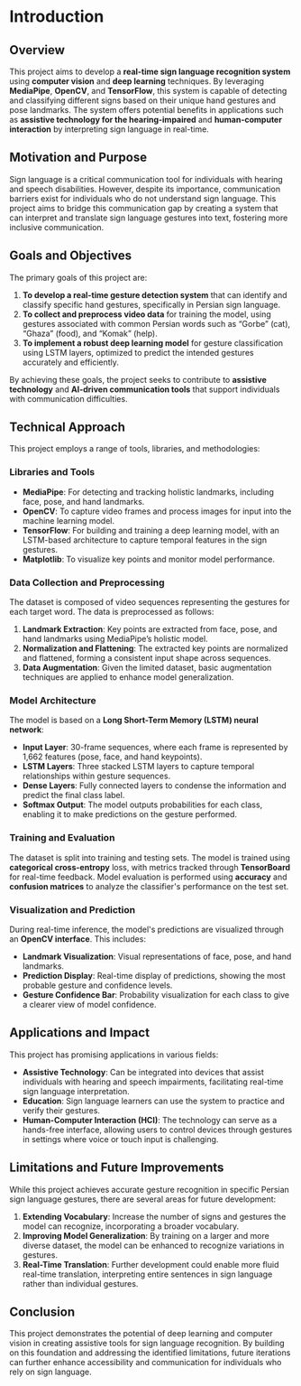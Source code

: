 
# Introduction

## Overview

This project aims to develop a **real-time sign language recognition system** using **computer vision** and **deep learning** techniques. By leveraging **MediaPipe**, **OpenCV**, and **TensorFlow**, this system is capable of detecting and classifying different signs based on their unique hand gestures and pose landmarks. The system offers potential benefits in applications such as **assistive technology for the hearing-impaired** and **human-computer interaction** by interpreting sign language in real-time.

## Motivation and Purpose

Sign language is a critical communication tool for individuals with hearing and speech disabilities. However, despite its importance, communication barriers exist for individuals who do not understand sign language. This project aims to bridge this communication gap by creating a system that can interpret and translate sign language gestures into text, fostering more inclusive communication.

## Goals and Objectives

The primary goals of this project are:

1. **To develop a real-time gesture detection system** that can identify and classify specific hand gestures, specifically in Persian sign language.
2. **To collect and preprocess video data** for training the model, using gestures associated with common Persian words such as “Gorbe” (cat), “Ghaza” (food), and “Komak” (help).
3. **To implement a robust deep learning model** for gesture classification using LSTM layers, optimized to predict the intended gestures accurately and efficiently.

By achieving these goals, the project seeks to contribute to **assistive technology** and **AI-driven communication tools** that support individuals with communication difficulties.

## Technical Approach

This project employs a range of tools, libraries, and methodologies:

### Libraries and Tools

- **MediaPipe**: For detecting and tracking holistic landmarks, including face, pose, and hand landmarks.
- **OpenCV**: To capture video frames and process images for input into the machine learning model.
- **TensorFlow**: For building and training a deep learning model, with an LSTM-based architecture to capture temporal features in the sign gestures.
- **Matplotlib**: To visualize key points and monitor model performance.

### Data Collection and Preprocessing

The dataset is composed of video sequences representing the gestures for each target word. The data is preprocessed as follows:

1. **Landmark Extraction**: Key points are extracted from face, pose, and hand landmarks using MediaPipe’s holistic model.
2. **Normalization and Flattening**: The extracted key points are normalized and flattened, forming a consistent input shape across sequences.
3. **Data Augmentation**: Given the limited dataset, basic augmentation techniques are applied to enhance model generalization.

### Model Architecture

The model is based on a **Long Short-Term Memory (LSTM) neural network**:

- **Input Layer**: 30-frame sequences, where each frame is represented by 1,662 features (pose, face, and hand keypoints).
- **LSTM Layers**: Three stacked LSTM layers to capture temporal relationships within gesture sequences.
- **Dense Layers**: Fully connected layers to condense the information and predict the final class label.
- **Softmax Output**: The model outputs probabilities for each class, enabling it to make predictions on the gesture performed.

### Training and Evaluation

The dataset is split into training and testing sets. The model is trained using **categorical cross-entropy** loss, with metrics tracked through **TensorBoard** for real-time feedback. Model evaluation is performed using **accuracy** and **confusion matrices** to analyze the classifier's performance on the test set.

### Visualization and Prediction

During real-time inference, the model's predictions are visualized through an **OpenCV interface**. This includes:

- **Landmark Visualization**: Visual representations of face, pose, and hand landmarks.
- **Prediction Display**: Real-time display of predictions, showing the most probable gesture and confidence levels.
- **Gesture Confidence Bar**: Probability visualization for each class to give a clearer view of model confidence.

## Applications and Impact

This project has promising applications in various fields:

- **Assistive Technology**: Can be integrated into devices that assist individuals with hearing and speech impairments, facilitating real-time sign language interpretation.
- **Education**: Sign language learners can use the system to practice and verify their gestures.
- **Human-Computer Interaction (HCI)**: The technology can serve as a hands-free interface, allowing users to control devices through gestures in settings where voice or touch input is challenging.

## Limitations and Future Improvements

While this project achieves accurate gesture recognition in specific Persian sign language gestures, there are several areas for future development:

1. **Extending Vocabulary**: Increase the number of signs and gestures the model can recognize, incorporating a broader vocabulary.
2. **Improving Model Generalization**: By training on a larger and more diverse dataset, the model can be enhanced to recognize variations in gestures.
3. **Real-Time Translation**: Further development could enable more fluid real-time translation, interpreting entire sentences in sign language rather than individual gestures.

## Conclusion

This project demonstrates the potential of deep learning and computer vision in creating assistive tools for sign language recognition. By building on this foundation and addressing the identified limitations, future iterations can further enhance accessibility and communication for individuals who rely on sign language.
